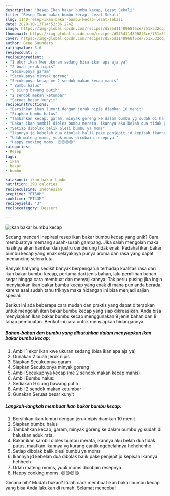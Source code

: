 ```yaml
---
description: "Resep Ikan bakar bumbu kecap, Lezat Sekali"
title: "Resep Ikan bakar bumbu kecap, Lezat Sekali"
slug: 1140-resep-ikan-bakar-bumbu-kecap-lezat-sekali
date: 2020-10-13T14:52:36.274Z
image: https://img-global.cpcdn.com/recipes/d575d1148968f6ce/751x532cq70/ikan-bakar-bumbu-kecap-foto-resep-utama.jpg
thumbnail: https://img-global.cpcdn.com/recipes/d575d1148968f6ce/751x532cq70/ikan-bakar-bumbu-kecap-foto-resep-utama.jpg
cover: https://img-global.cpcdn.com/recipes/d575d1148968f6ce/751x532cq70/ikan-bakar-bumbu-kecap-foto-resep-utama.jpg
author: Gene Saunders
ratingvalue: 3.6
reviewcount: 5
recipeingredient:
- "1 ekor ikan kwe ukuran sedang bisa ikan apa aja ya"
- "2 buah jeruk nipis"
- "Secukupnya garam"
- "Secukupnya minyak goreng"
- "Secukupnya kecap me 2 sendok makan kecap manis"
- " Bumbu halus"
- "9 siung bawang putih"
- "2 sendok makan ketumbar"
- "Seruas besar kunyit"
recipeinstructions:
- "Bersihkan ikan lumuri dengan jeruk nipis diamkan 10 menit"
- "Siapkan bumbu halus"
- "Tambahkan kecap, garam, minyak goreng ke dalam bumbu yg sudah di haluskan aduk rata."
- "Bakar ikan sambil dioles bumbu merata, ikannya aku belah dua tidak putus, maafkan ikannya yg kurang cantik ngebelahnya hehehehhe"
- "Setiap dibolak balik olesi bumbu ya moms"
- "Ikannya jd kebelah dua dibolak balik pake penjepit jd kepisah ikannya hehheeh"
- "Udah mateng moms, yuuk moms dicobain resepnya."
- "Happy cooking moms. 😊😊😊😊"
categories:
- Resep
tags:
- ikan
- bakar
- bumbu

katakunci: ikan bakar bumbu 
nutrition: 298 calories
recipecuisine: Indonesian
preptime: "PT30M"
cooktime: "PT43M"
recipeyield: "3"
recipecategory: Dessert

---
```



![Ikan bakar bumbu kecap](https://img-global.cpcdn.com/recipes/d575d1148968f6ce/751x532cq70/ikan-bakar-bumbu-kecap-foto-resep-utama.jpg)

Sedang mencari inspirasi resep ikan bakar bumbu kecap yang unik? Cara membuatnya memang susah-susah gampang. Jika salah mengolah maka hasilnya akan hambar dan justru cenderung tidak enak. Padahal ikan bakar bumbu kecap yang enak selayaknya punya aroma dan rasa yang dapat memancing selera kita.



Banyak hal yang sedikit banyak berpengaruh terhadap kualitas rasa dari ikan bakar bumbu kecap, pertama dari jenis bahan, lalu pemilihan bahan segar hingga cara membuat dan menyajikannya. Tak perlu pusing jika ingin menyiapkan ikan bakar bumbu kecap yang enak di mana pun anda berada, karena asal sudah tahu triknya maka hidangan ini bisa menjadi sajian spesial.


Berikut ini ada beberapa cara mudah dan praktis yang dapat diterapkan untuk mengolah ikan bakar bumbu kecap yang siap dikreasikan. Anda bisa menyiapkan Ikan bakar bumbu kecap menggunakan 9 jenis bahan dan 8 tahap pembuatan. Berikut ini cara untuk menyiapkan hidangannya.

<!--inarticleads1-->

##### Bahan-bahan dan bumbu yang dibutuhkan dalam menyiapkan Ikan bakar bumbu kecap:

1. Ambil 1 ekor ikan kwe ukuran sedang (bisa ikan apa aja ya)
1. Gunakan 2 buah jeruk nipis
1. Siapkan Secukupnya garam
1. Siapkan Secukupnya minyak goreng
1. Ambil Secukupnya kecap (me 2 sendok makan kecap manis)
1. Ambil  Bumbu halus:
1. Sediakan 9 siung bawang putih
1. Ambil 2 sendok makan ketumbar
1. Gunakan Seruas besar kunyit




<!--inarticleads2-->

##### Langkah-langkah membuat Ikan bakar bumbu kecap:

1. Bersihkan ikan lumuri dengan jeruk nipis diamkan 10 menit
1. Siapkan bumbu halus
1. Tambahkan kecap, garam, minyak goreng ke dalam bumbu yg sudah di haluskan aduk rata.
1. Bakar ikan sambil dioles bumbu merata, ikannya aku belah dua tidak putus, maafkan ikannya yg kurang cantik ngebelahnya hehehehhe
1. Setiap dibolak balik olesi bumbu ya moms
1. Ikannya jd kebelah dua dibolak balik pake penjepit jd kepisah ikannya hehheeh
1. Udah mateng moms, yuuk moms dicobain resepnya.
1. Happy cooking moms. 😊😊😊😊




Gimana nih? Mudah bukan? Itulah cara membuat ikan bakar bumbu kecap yang bisa Anda lakukan di rumah. Selamat mencoba!

